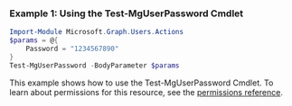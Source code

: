### Example 1: Using the Test-MgUserPassword Cmdlet
```powershell
Import-Module Microsoft.Graph.Users.Actions
$params = @{
	Password = "1234567890"
}
Test-MgUserPassword -BodyParameter $params
```
This example shows how to use the Test-MgUserPassword Cmdlet.
To learn about permissions for this resource, see the [permissions reference](/graph/permissions-reference).
